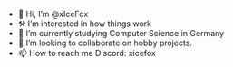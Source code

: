 - 👋 Hi, I’m @xIceFox
- ⚒️ I’m interested in how things work
- 🌱 I’m currently studying Computer Science in Germany
- 💞️ I’m looking to collaborate on hobby projects.
- 📫 How to reach me Discord: xicefox

<!---
xIceFox/xIceFox is a ✨ special ✨ repository because its `README.md` (this file) appears on your GitHub profile.
You can click the Preview link to take a look at your changes.
--->
